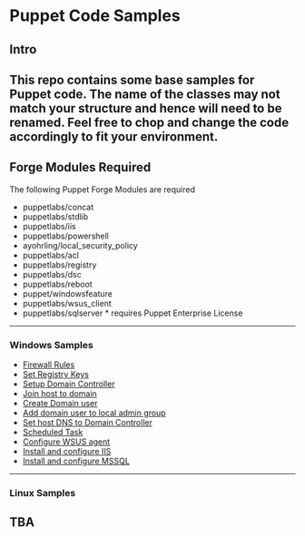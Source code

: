 # Puppet Code Samples
## Intro
This repo contains some base samples for Puppet code. The name of the classes may not match your structure and hence will need to be renamed. Feel free to chop and change the code accordingly to fit your environment.
---
## Forge Modules Required
The following Puppet Forge Modules are required
* puppetlabs/concat
* puppetlabs/stdlib
* puppetlabs/iis
* puppetlabs/powershell
* ayohrling/local_security_policy
* puppetlabs/acl
* puppetlabs/registry
* puppetlabs/dsc
* puppetlabs/reboot
* puppet/windowsfeature
* puppetlabs/wsus_client
* puppetlabs/sqlserver \* requires Puppet Enterprise License
---
### Windows Samples
* [Firewall Rules](/windows/fw.pp)
* [Set Registry Keys](/windows/registry.pp)
* [Setup Domain Controller](/windows/windc.pp)
* [Join host to domain](/windows/joindomain.pp)
* [Create Domain user](/windows/domainuser.pp)
* [Add domain user to local admin group](/windows/localadmin.pp)
* [Set host DNS to Domain Controller](/windows/domaindns.pp)
* [Scheduled Task](/windows/scheduledtask.pp)
* [Configure WSUS agent](/windows/wsus.pp)
* [Install and configure IIS](windows/iis.pp)
* [Install and configure MSSQL](/windows/mssql.pp)

---
### Linux Samples
TBA
---